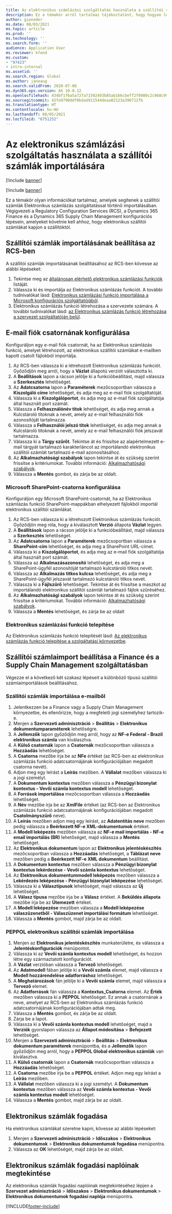 ```yaml
---
title: Az elektronikus számlázási szolgáltatás használata a szállítói számlák importálására
description: Ez a témakör arról tartalmaz tájékoztatást, hogy hogyan lehet importálni a szállítói számlákat az elektronikus számlázás szolgáltatással.
author: gionoder
ms.date: 08/03/2021
ms.topic: article
ms.prod: ''
ms.technology: ''
ms.search.form: ''
audience: Application User
ms.reviewer: kfend
ms.custom:
- "97423"
- intro-internal
ms.assetid: ''
ms.search.region: Global
ms.author: janeaug
ms.search.validFrom: 2020-07-08
ms.dyn365.ops.version: AX 10.0.12
ms.openlocfilehash: 434bf1f6a5a727a71592493b85ab166cbeff2f0980c2c968c99973a03f4dc660
ms.sourcegitcommit: 42fe9790ddf0bdad911544deaa82123a396712fb
ms.translationtype: HT
ms.contentlocale: hu-HU
ms.lasthandoff: 08/05/2021
ms.locfileid: "6751252"
---
```

# <a name="use-the-electronic-invoicing-service-to-import-vendor-invoices"></a>Az elektronikus számlázási szolgáltatás használata a szállítói számlák importálására

[!include [banner](../includes/banner.md)]

[!include [banner](../includes/preview-banner.md)]

Ez a témakör olyan információkat tartalmaz, amelyek segítenek a szállítói számlák Elektronikus számlázás szolgáltatással történő importálásában. Végigvezeti a Regulatory Configuration Services (RCS), a Dynamics 365 Finance és a Dynamics 365 Supply Chain Management konfigurációs lépésein, amelyeket követnie kell ahhoz, hogy elektronikus szállítói számlákat kapjon a szállítóktól.

## <a name="set-up-vendor-invoice-import-in-rcs"></a>Szállítói számlák importálásának beállítása az RCS-ben
A szállítói számlák importálásának beállításához az RCS-ben kövesse az alábbi lépéseket:

1. Tekintse meg az [általánosan elérhető elektronikus számlázási funkciók](e-invoicing-configuration-rcs.md#generally-available-features) listáját.
2. Válassza ki és importálja az Elektronikus számlázás funkciót. A további tudnivalókat lásd: [Elektronikus számlázási funkció importálása a Microsoft konfigurációs szolgáltatójából](e-invoicing-get-started.md#import-an-electronic-invoicing-feature-from-the-microsoft-configuration-provider).
3. Elektronikus számlázás funkció létrehozása a szervezete számára. A további tudnivalókat lásd: [az Elektronikus számlázás funkció létrehozása a szervezet szolgáltatóján belül](e-invoicing-get-started.md#create-an-electronic-invoicing-feature-under-your-organization-provider).

## <a name="configure-an-email-account-channel"></a>E-mail fiók csatornának konfigurálása

Konfiguráljon egy e-mail fiók csatornát, ha az Elektronikus számlázás funkció, amelyet létrehozott, az elektronikus szállítói számlákat e-mailben kapott csatolt fájlokból importálja.

1. Az RCS-ben válassza ki a létrehozott Elektronikus számlázás funkciót. Győződjön meg arról, hogy a **Vázlat** állapotú verziót választotta ki.
2. A **Beállítások** lapon a rácson jelölje ki a funkcióbeállítást, majd válassza a **Szerkesztés** lehetőséget.
3. Az **Adatcsatorna** lapon a **Paraméterek** mezőcsoportban válassza a **Kiszolgáló címe** lehetőséget, és adja meg az e-mail fiók szolgáltatóját.
4. Válassza ki a **Kiszolgálóportot**, és adja meg az e-mail fiók szolgáltatója által használt port számát.
5. Válassza a **Felhasználónév titok** lehetőséget, és adja meg annak a Kulcstároló titoknak a nevét, amely az e-mail felhasználói fiók azonosítóját tartalmazza.
6. Válassza a **Felhasználói jelszó titok** lehetőséget, és adja meg annak a Kulcstároló titoknak a nevét, amely az e-mail felhasználói fiók jelszavát tartalmazza.
7. Válassza ki a **Tárgy szűrőt**. Tekintse át és frissítse az alapértelmezett e-mail tárgyát tartalmazó karakterláncot az importálandó elektronikus szállítói számlát tartalmazó e-mail azonosításához.
8. Az **Alkalmazhatósági szabályok** lapon tekintse át és szükség szerint frissítse a kritériumokat. További információ: [Alkalmazhatósági szabályok](e-invoicing-configuration-rcs.md#applicability-rules).
9. Válassza a **Mentés** gombot, és zárja be az oldalt.

### <a name="configure-a-microsoft-sharepoint-channel"></a>Microsoft SharePoint-csatorna konfigurálása

Konfiguráljon egy Microsoft SharePoint-csatornát, ha az Elektronikus számlázás funkció SharePoint-mappákban elhelyezett fájlokból importál elektronikus szállítói számlákat.

1. Az RCS-ben válassza ki a létrehozott Elektronikus számlázás funkciót. Győződjön meg róla, hogy a kiválasztott **Verzió** állapota **Vázlat** legyen.
2. A **Beállítások** lapon a rácson jelölje ki a funkcióbeállítást, majd válassza a **Szerkesztés** lehetőséget.
3. Az **Adatcsatorna** lapon a **Paraméterek** mezőcsoportban válassza a **SharePoint-cím** lehetőséget, és adja meg a SharePoint URL-címet.
4. Válassza ki a **Kiszolgálóportot**, és adja meg az e-mail fiók szolgáltatója által használt port számát.
5. Válassza az **Alkalmazásazonosító** lehetőséget, és adja meg a SharePoint-ügyfél azonosítóját tartalmazó kulcstároló titkos nevét.
6. Válassza az **Alkalmazás titkos kulcsa** lehetőséget, és adja meg a SharePoint-ügyfél jelszavát tartalmazó kulcstároló titkos nevét.
7. Válassza ki a **Fájlszűrő** lehetőséget. Tekintse át és frissítse a maszkot az importálandó elektronikus szállítói számlát tartalmazó fájlok szűréséhez.
8. Az **Alkalmazhatósági szabályok** lapon tekintse át és szükség szerint frissítse a kritériumokat. További információ: [Alkalmazhatósági szabályok](e-invoicing-configuration-rcs.md#applicability-rules).
9. Válassza a **Mentés** lehetőséget, és zárja be az oldalt

### <a name="deploy-an-electronic-invoicing-feature"></a>Elektronikus számlázási funkció telepítése

Az Elektronikus számlázás funkció telepítését lásd: [Az elektronikus számlázás funkció telepítése a szolgáltatási környezetbe](e-invoicing-get-started.md#deploy-the-electronic-invoicing-feature-to-service-environment).

## <a name="set-up-vendor-invoice-import-in-finance-and-supply-chain-management"></a>Szállítói számlaimport beállítása a Finance és a Supply Chain Management szolgáltatásban
Végezze el a következő két szakasz lépéseit a különböző típusú szállítói számlaimportálások beállításához.

### <a name="import-vendor-invoices-from-email"></a>Szállítói számlák importálása e-mailből

1. Jelentkezzen be a Finance vagy a Supply Chain Management környezetbe, és ellenőrizze, hogy a megfelelő jogi személyhez tartozik-e.
2. Menjen a **Szervezeti adminisztráció** > **Beállítás** > **Elektronikus dokumentumparaméterek** lehetőségre.
3. A **Jellemzők** lapon győződjön meg arról, hogy az **NF-e Federal - Brazil elektronikus számla** van kiválasztva.
4. A **Külső csatornák** lapon a **Csatornák** mezőcsoportban válassza a **Hozzáadás** lehetőséget.
5. A **Csatorna** mezőbe írja be az **NFe** értéket (az RCS-ben az elektronikus számlázás funkció adatcsatornájának konfigurációjában megadott csatorna nevét).
6. Adjon meg egy leírást a **Leírás** mezőben. A **Vállalat** mezőben válassza ki a jogi személyt.
7. A **Dokumentum kontextus** mezőben válassza a **Pénzügyi bizonylat kontextus - Vevői számla kontextus modell** lehetőséget.
8. A **Források importálása** mezőcsoportban válassza a **Hozzáadás** lehetőséget.
9. A **Név** mezőbe írja be az **XmlFile** értéket (az RCS-ben az Elektronikus számlázás funkció adatcsatornájának konfigurációjában megadott **Csatolmányszűrő** neve).
10. A **Leírás** mezőben adjon meg egy leírást, az **Adatentitás neve** mezőben pedig válassza a **Beérkezett NF-e XML-dokumentumok** értéket.
11. A **Modell leképezés** mezőben válassza az **NF-e mail importálás - NF-e email importálás (BR)** lehetőséget, majd válassza a **Mentés** lehetőséget.
12. Az **Elektronikus dokumentum** lapon az **Elektronikus jelentéskészítés** mezőcsoportban válassza a **Hozzáadás** lehetőséget, a **Táblázat neve** mezőben pedig a **Beérkezett NF-e XML dokumentum** beállítást.
13. A **Dokumentum kontextus** mezőben válassza a **Pénzügyi bizonylat kontextus lekérdezése - Vevői számla kontextus** lehetőséget.
14. Az **Elektronikus dokumentummodell leképezés** mezőben válassza a **Lekérdezés leképezése - Pénzügyi bizonylat leképezése** lehetőséget.
15. Válassza ki a **Választípusok** lehetőséget, majd válassza az **Új** lehetőséget.
16. A **Válasz típusa** mezőbe írja be a **Válasz** értéket. A **Beküldés állapota** mezőbe írja be az **Ütemezett** értéket.
17. A **Modell leképezése** mezőben válassza a **Modell leképezése válaszüzenetből - Válaszüzenet importálási formátum** lehetőséget.
18. Válassza a **Mentés** gombot, majd zárja be az oldalt.

### <a name="import-peppol-electronic-vendor-invoices"></a>PEPPOL elektronikus szállítói számlák importálása

1. Menjen az **Elektronikus jelentéskészítés** munkaterületre, és válassza a **Jelentéskonfigurációk** menüpontot.
2. Válassza ki az **Vevői számla kontextus modell** lehetőséget, és hozzon létre egy származtatott konfigurációt.
3. A **Vázlat** verzióban válassza a **Tervező** lehetőséget.
4. Az **Adatmodell** fában jelölje ki a **Vevői számla** elemet, majd válassza a **Modell hozzárendelése adatforráshoz** lehetőséget.
5. A **Meghatározások** fán jelölje ki a **Vevői számla** elemet, majd válassza a **Tervező** elemet.
6. Az **Adatforrások** fán válassza a **Kontextus\_Csatorna** elemet. Az **Érték** mezőben válassza ki a **PEPPOL** lehetőséget. Ez annak a csatornának a neve, amelyet az RCS-ben az Elektronikus számlázás funkció adatcsatornájának konfigurációjában adtak meg. 
7. Válassza a **Mentés** gombot, és zárja be az oldalt.
8. Zárja be a lapot.
9. Válassza ki a **Vevői számla kontextus modell** lehetőséget, majd a **Verziók** gyorslapon válassza az **Állapot módosítása** > **Befejezett** lehetőséget.
10. Menjen a **Szervezeti adminisztráció** > **Beállítás** > **Elektronikus dokumentum paraméterek** menüpontba, és a **Jellemzők** lapon győződjön meg arról, hogy a **PEPPOL Global elektronikus számlák** van kiválasztva. 
11. A **Külső csatornák** lapon a **Csatornák** mezőcsoportban válassza a **Hozzáadás** lehetőséget.
12. A **Csatorna** mezőbe írja be a **PEPPOL** értéket. Adjon meg egy leírást a **Leírás** mezőben.
13. A **Vállalat** mezőben válassza ki a jogi személyt. A **Dokumentum kontextus** mezőben válassza az **Vevői számla kontextus - Vevői számla kontextus modell** lehetőséget.
14. Válassza a **Mentés** gombot, majd zárja be az oldalt.


## <a name="receive-electronic-invoices"></a>Elektronikus számlák fogadása
Ha elektronikus számlákat szeretne kapni, kövesse az alábbi lépéseket:

1. Menjen a **Szervezeti adminisztráció** > **Időszakos** > **Elektronikus dokumentumok** > **Elektronikus dokumentumok fogadása** menüpontra.
2. Válassza az **OK** lehetőséget, majd zárja be az oldalt.

## <a name="view-receive-logs-for-electronic-invoices"></a>Elektronikus számlák fogadási naplóinak megtekintése

Az elektronikus számlák fogadási naplóinak megtekintéséhez lépjen a **Szervezet adminisztráció** > **Időszakos** > **Elektronikus dokumentumok** > **Elektronikus dokumentumok fogadási naplója** menüpontra.


[!INCLUDE[footer-include](../../includes/footer-banner.md)]
